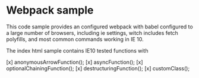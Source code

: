 # Webpack sample

This code sample provides an configured webpack with babel configured to a large number of browsers, including ie settings, witch includes fetch polyfills, and most common commands working in IE 10.

The index html sample contains IE10 tested functions with

[x] anonymousArrowFunction();
[x] asyncFunction();
[x] optionalChainingFunction();
[x] destructuringFunction();
[x] customClass();
